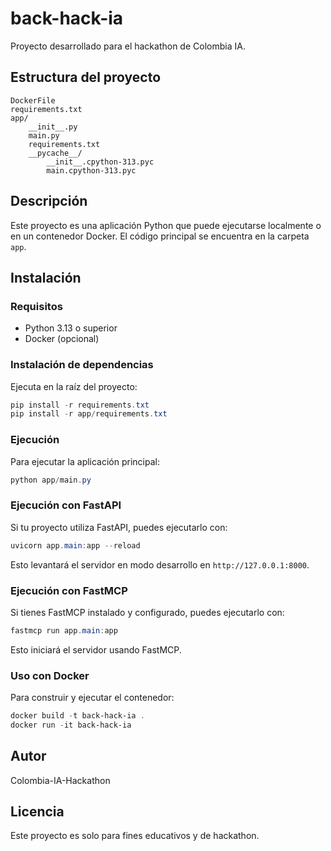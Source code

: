 # back-hack-ia

Proyecto desarrollado para el hackathon de Colombia IA.

## Estructura del proyecto

```
DockerFile
requirements.txt
app/
    __init__.py
    main.py
    requirements.txt
    __pycache__/
        __init__.cpython-313.pyc
        main.cpython-313.pyc
```

## Descripción
Este proyecto es una aplicación Python que puede ejecutarse localmente o en un contenedor Docker. El código principal se encuentra en la carpeta `app`.

## Instalación

### Requisitos
- Python 3.13 o superior
- Docker (opcional)

### Instalación de dependencias

Ejecuta en la raíz del proyecto:
```powershell
pip install -r requirements.txt
pip install -r app/requirements.txt
```

### Ejecución

Para ejecutar la aplicación principal:
```powershell
python app/main.py
```

### Ejecución con FastAPI

Si tu proyecto utiliza FastAPI, puedes ejecutarlo con:
```powershell
uvicorn app.main:app --reload
```
Esto levantará el servidor en modo desarrollo en `http://127.0.0.1:8000`.

### Ejecución con FastMCP

Si tienes FastMCP instalado y configurado, puedes ejecutarlo con:
```powershell
fastmcp run app.main:app
```
Esto iniciará el servidor usando FastMCP.

### Uso con Docker

Para construir y ejecutar el contenedor:
```powershell
docker build -t back-hack-ia .
docker run -it back-hack-ia
```

## Autor
Colombia-IA-Hackathon

## Licencia
Este proyecto es solo para fines educativos y de hackathon.
